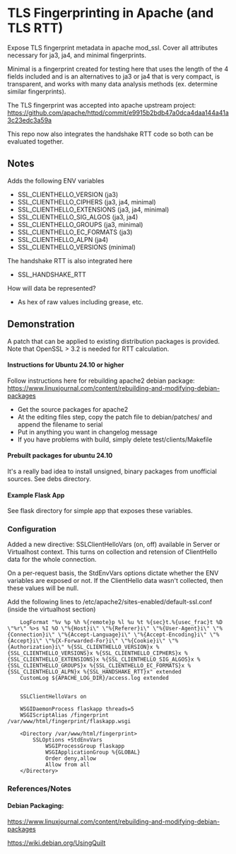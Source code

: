 # TLS Fingerprinting in Apache (and TLS RTT)
Expose TLS fingerprint metadata in apache mod_ssl. Cover all attributes necessary for ja3, ja4, and minimal fingerprints.

Minimal is a fingerprint created for testing here that uses the length of the 4 fields included and is an alternatives to ja3 or ja4 that is very compact, is transparent, and works with many data analysis methods (ex. determine similar fingerprints).

The TLS fingerprint was accepted into apache upstream project: https://github.com/apache/httpd/commit/e9915b2bdb47a0dca4daa144a41a3c23edc3a59a

This repo now also integrates the handshake RTT code so both can be evaluated together.

## Notes

Adds the following ENV variables
  - SSL_CLIENTHELLO_VERSION (ja3)
  - SSL_CLIENTHELLO_CIPHERS (ja3, ja4, minimal)
  - SSL_CLIENTHELLO_EXTENSIONS (ja3, ja4, minimal)
  - SSL_CLIENTHELLO_SIG_ALGOS (ja3, ja4)
  - SSL_CLIENTHELLO_GROUPS (ja3, minimal)
  - SSL_CLIENTHELLO_EC_FORMATS (ja3)
  - SSL_CLIENTHELLO_ALPN (ja4)
  - SSL_CLIENTHELLO_VERSIONS (minimal)

The handshake RTT is also integrated here
  - SSL_HANDSHAKE_RTT 

How will data be represented? 
  - As hex of raw values including grease, etc.

## Demonstration
A patch that can be applied to existing distribution packages is provided. Note that OpenSSL > 3.2 is needed for RTT calculation.

#### Instructions for Ubuntu 24.10 or higher
Follow instructions here for rebuilding apache2 debian package: https://www.linuxjournal.com/content/rebuilding-and-modifying-debian-packages

  - Get the source packages for apache2
  - At the editing files step, copy the patch file to debian/patches/ and append the filename to serial
  - Put in anything you want in changelog message
  - If you have problems with build, simply delete test/clients/Makefile

#### Prebuilt packages for ubuntu 24.10

It's a really bad idea to install unsigned, binary packages from unofficial sources. See debs directory.

#### Example Flask App

See flask directory for simple app that exposes these variables.

### Configuration

Added a new directive: SSLClientHelloVars (on, off) available in Server or Virtualhost context. This turns on collection and retension of ClientHello data for the whole connection.

On a per-request basis, the StdEnvVars options dictate whether the ENV variables are exposed or not. If the ClientHello data wasn't collected, then these values will be null.

Add the following lines to /etc/apache2/sites-enabled/default-ssl.conf (inside the virtualhost section)

```
    LogFormat "%v %p %h %{remote}p %l %u %t %{sec}t.%{usec_frac}t %D \"%r\" %>s %I %O \"%{Host}i\" \"%{Referer}i\" \"%{User-Agent}i\" \"%{Connection}i\" \"%{Accept-Language}i\" \"%{Accept-Encoding}i\" \"%{Accept}i\" \"%{X-Forwarded-For}i\" \"%{Cookie}i\" \"%{Authorization}i\" %{SSL_CLIENTHELLO_VERSION}x %{SSL_CLIENTHELLO_VERSIONS}x %{SSL_CLIENTHELLO_CIPHERS}x %{SSL_CLIENTHELLO_EXTENSIONS}x %{SSL_CLIENTHELLO_SIG_ALGOS}x %{SSL_CLIENTHELLO_GROUPS}x %{SSL_CLIENTHELLO_EC_FORMATS}x %{SSL_CLIENTHELLO_ALPN}x %{SSL_HANDSHAKE_RTT}x" extended
    CustomLog ${APACHE_LOG_DIR}/access.log extended


    SSLClientHelloVars on

    WSGIDaemonProcess flaskapp threads=5
    WSGIScriptAlias /fingerprint /var/www/html/fingerprint/flaskapp.wsgi

    <Directory /var/www/html/fingerprint>
        SSLOptions +StdEnvVars
            WSGIProcessGroup flaskapp
            WSGIApplicationGroup %{GLOBAL}
            Order deny,allow
            Allow from all
    </Directory>
```

### References/Notes

#### Debian Packaging:

https://www.linuxjournal.com/content/rebuilding-and-modifying-debian-packages

https://wiki.debian.org/UsingQuilt

